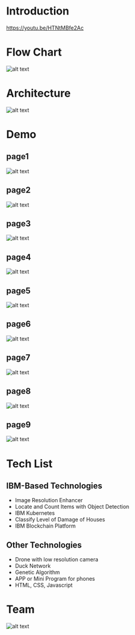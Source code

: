 # Introduction
https://youtu.be/HTNtMBfe2Ac
# Flow Chart
![alt text](intro/flow_chart.png)
# Architecture
![alt text](intro/architecture.png)
# Demo
## page1
![alt text](intro/001.jpg)
## page2
![alt text](intro/002.jpg)
## page3
![alt text](intro/003.PNG)
## page4
![alt text](intro/004.jpg)
## page5
![alt text](intro/005.jpg)
## page6
![alt text](intro/006.PNG)
## page7
![alt text](intro/007.PNG)
## page8
![alt text](intro/008.PNG)
## page9
![alt text](intro/009.PNG)
# Tech List
## IBM-Based Technologies
- Image Resolution Enhancer
- Locate and Count Items with Object Detection
- IBM Kubernetes
- Classify Level of Damage of Houses
- IBM Blockchain Platform
## Other Technologies
- Drone with low resolution camera
- Duck Network
- Genetic Algorithm
- APP or Mini Program for phones
- HTML, CSS, Javascript
# Team
![alt text](intro/team.png)